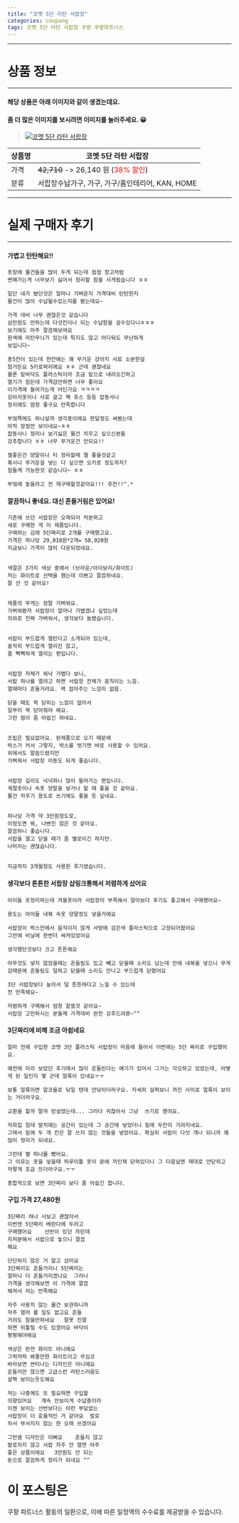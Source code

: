```yaml
---
title: "코멧 5단 라탄 서랍장"
categories: coupang
tags: 코멧 5단 라탄 서랍장 쿠팡 쿠팡파트너스
---
```

---

# 상품 정보

---

#### 해당 상품은 아래 이미지와 같이 생겼는데요. 
#### 좀 더 많은 이미지를 보시려면 이미지를 눌러주세요. 😀
> [![코멧 5단 라탄 서랍장](https://static.coupangcdn.com/image/retail/images/1209567186283903-1f014296-e22c-4393-b4d8-1e4ff53fb3b1.jpg)](https://link.coupang.com/re/AFFSDP?lptag=AF4416228&subid=AF4416228&pageKey=2374667819&itemId=4136523948&vendorItemId=72120436423&traceid=V0-113-44da6a29fa238c81)

상품명 | 코멧 5단 라탄 서랍장
-------|-------
가격 | ~~42,710~~ -> 26,140 원 (<span style="color:red">38% 할인</span>)
분류 | 서랍장수납가구, 가구, 가구/홈인테리어, KAN, HOME

---

# 실제 구매자 후기

---


####    가볍고 탄탄해요!!
    옷장에 물건들을 많이 두게 되는데 점점 창고처럼
    변해가는게 너무보기 싫어서 정리할 함을 사게됬습니다 ㅎㅎ
    
    일단 내가 봤던것은 얼마나 가벼운지 가격대비 탄탄한지
    물건이 많이 수납될수있는지를 봤는데요~
    
    가격 대비 너무 괜찮은것 같습니다 
    삼만원도 안하는데 다섯칸이나 되는 수납함을 살수있다니ㅎㅎㅎ
    보기에도 아주 깔끔해보여요 
    흰색에 라탄무늬가 있는데 튀지도 않고 어디둬도 무난하게
    보입니다~ 
    
    총5칸이 있는데 한칸에는 꽤 무거운 강아지 사료 소분한걸
    뒀거든요 5키로짜리에요 ㅎㅎ 근데 괜찮네요
    물론 밑바닥도 플라스틱이라 조금 밑으로 내려오긴하고
    열기가 힘든데 가격감안하면 너무 좋아요
    이가격에 들어가는게 어딘가요 ㅋㅋㅋㅋ
    강아지옷이나 사료 글고 팩 쥬스 등등 잡동사니
    정리에도 엄청 좋구요 만족합니다
    
    부엌쪽에도 하나살까 생각중이에요 한달정도 써봤는데
    아직 장점만 보이네요~ㅎㅎ 
    잡동사니 정리나 보기싫은 물건 치우고 싶으신분들
    강추합니다 ㅎㅎ 너무 무거운건 안되요!!
    
    젤좋은건 양말이나 티 정리할때 잴 좋을것같고
    혹시나 무거운걸 넣는 다 싶으면 오키로 정도까지?
    힘들게 가능한것 같습니다~ ㅎㅎ
    
    부엌에 놓을려고 전 재구매할것같아요!!! 추천!!^.*

####    깔끔하니 좋네요. 대신 흔들거림은 있어요!
    기존에 쓰던 서랍장은 오래되어 처분하고
    새로 구매한 게 이 제품입니다. 
    구매하는 김에 5단짜리로 2개를 구매했고요.
    가격은 하나당 29,010원*2개= 58,020원
    지금보니 가격이 많이 다운되었네요.
    
    
    색깔은 3가지 색상 중에서 (브라운/아이보리/화이트) 
    저는 화이트로 선택을 했는데 이쁘고 깔끔하네요.
    잘 산 것 같아요! 
    
    
    제품의 무게는 정말 가벼워요.  
    가벼워봤자 서랍장이 얼마나 가볍겠냐 싶었는데
    의외로 진짜 가벼워서, 생각보다 놀랬습니다.  
    
    
    서랍이 부드럽게 열린다고 소개되어 있는데,
    솔직히 부드럽게 열리진 않고,
    좀 뻑뻑하게 열리는 편입니다. 
    
    
    서랍장 자체가 워낙 가볍다 보니, 
    서랍 하나를 열려고 하면 서랍장 전체가 움직이는 느낌.
    열때마다 흔들거려요. 꽉 잡아주는 느낌이 없음.
    
    닫을 때도 꽉 닫히는 느낌이 없어서
    일부러 꽉 닫아줘야 해요. 
    그런 점이 좀 아쉽긴 하네요. 
    
    
    조립은 필요없어요. 완제품으로 오기 때문에
    박스가 커서 그렇지, 박스를 벗기면 바로 사용할 수 있어요. 
    위에서도 말씀드렸지만 
    가벼워서 서랍장 이동도 되게 좋습니다. 
    
    
    서랍장 깊이도 넉넉하니 많이 들어가는 편입니다.
    계절옷이나 속옷 양말을 넣거나 할 때 좋을 것 같아요.
    물건 치우기 용도로 쓰기에도 좋을 듯 싶네요. 
    
    
    하나당 가격 약 3만원정도로, 
    이정도면 뭐, 나쁘진 않은 것 같아요. 
    깔끔하니 좋습니다. 
    서랍을 열고 닫을 때가 좀 별로이긴 하지만.
    나머지는 괜찮습니다.
    
    
    지금까지 3개월정도 사용한 후기였습니다.

####    생각보다 튼튼한 서랍장 샵링크통해서 저렴하게 샀어요
    아이들 옷정리하는데 겨울옷이라 서랍장이 부족해서 알아보다 후기도 좋고해서 구매했어요~
    
    용도는 아이들 내복 속옷 양말정도 넣을거에요
    
    서랍장이 박스안에서 움직이지 않게 사방에 검은색 플라스틱으로 고정되어왔어요
    그안에 비닐에 한번더 싸져있었어요
    
    생각했던것보다 크고 튼튼해요
    
    아무것도 넣지 않았을때는 흔들림도 있고 빼고 닫을때 소리도 났는데 안에 내복을 넣으니 무게감때문에 흔들림도 덜하고 닫을때 소리도 안나고 부드럽게 닫혔어요
    
    3단 서랍장보다 높아서 덜 튼튼하다고 느낄 수 있는데
    전 만족해요~
    
    저렴하게 구매해서 엄청 잘쓸것 같아요~
    서랍장 고민하시는 분들께 가격대비 완전 강추드려용~^^

####    3단짜리에 비해 조금 아쉽네요
    얼마 전에 구입한 코멧 3단 플라스틱 서랍장이 마음에 들어서 이번에는 5단 짜리로 구입했어요. 
    
    예전에 미리 보았던 후기에서 많이 흔들린다는 얘기가 있어서 그거는 각오하고 있었는데, 어떻게 된 일인지 몇 군데 얼룩이 있네요ㅜㅜ
    
    보통 얼룩이면 알코올로 닦일 텐데 안닦이더라구요. 자세히 살펴보니 까진 사이로 얼룩이 보이는 거더라구요.
    
    교환을 할까 말까 망설였는데... 그러다 귀찮아서 그냥  쓰기로 했어요.
    
    저희집 침대 발치에는 공간이 있는데 그 공간에 넣었더니 밑에 두칸이 가려지네요. 
    그래서 밑에 두 개 칸은 잘 쓰지 않는 것들을 넣었어요. 확실히 서랍이 다섯 개나 되니까 꽤 많이 정리가 되네요.
    
    그런데 별 하나를 뺐어요.
    그 이유는 옷을 넣을때 하루이틀 옷이 문에 끼인채 닫혀있더니 그 다음날엔 제대로 안닫히고 저렇게 조금 뜨더라구요.ㅜㅜ
    
    종합적으로 보면 3단짜리 보다 좀 아쉽긴 합니다.

####    구입 가격   27,480원
    3단짜리 하나 사보고 괜찮아서
    이번엔 5단짜리 베란다에 두려고
    구매했어요    선반이 있던 자린데
    지저분해서 서랍으로 놓으니 깔끔
    해요
    
    단단하지 않은 거 알고 샀어요
    3단짜리도 흔들거리니 5단짜리는
    얼마나 더 흔들거리겠나요  그러나
    가격을 생각해보면 이 가격에 깔끔
    해져서 저는 만족해요
    
    자주 사용치 않는 물건 보관하니까
    자주 열어 볼 일도 없고요 흔들
    거려도 참을만하네요   잘못 진열
    하면 뒤틀릴 수도 있겠어요 바닥이
    평평해야해요
    
    색상은 완전 화이트 아니에요 
    그럭저럭 봐줄만한 화이트이고 무심코
    바라보면 싼티나는 디자인은 아니에요
    흔들지만 않으면 고급스런 라탄스러움도
    살짝 보이는듯도해요
    
    저는 나중에도 또 필요하면 구입할 
    의향있어요   계속 안보이게 수납중이라
    이젠 보이는 선반보다는 이런 부담없는
    서랍장이 더 효율적인 거 같아요  발로
    차서 부서지지 않는 한 오래 쓰겠어요
    
    그만큼 디자인은 이뻐요    흔들지 않고
    발로차지 않고 서랍 자주 안 열면 아주
    좋은 상품이에요   3만원도 안 되는
    돈으로 깔끔하게 정리가 되네요 ^^



# 이 포스팅은
쿠팡 파트너스 활동의 일환으로, 이에 따른 일정액의 수수료를 제공받을 수 있습니다.
